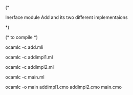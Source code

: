 (*

Inerface module Add and its two different implementaions

*)



(* to compile *)

ocamlc -c add.mli

ocamlc -c addimpl1.ml

ocamlc -c addimpl2.ml

ocamlc -c main.ml

ocamlc -o main addimpl1.cmo addimpl2.cmo main.cmo

